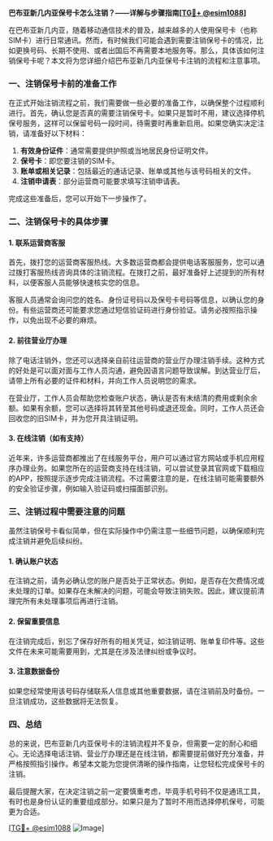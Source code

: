 **巴布亚新几内亚保号卡怎么注销？——详解与步骤指南[[TG💪+ @esim1088](https://t.me/s/esim1088)]**

在巴布亚新几内亚，随着移动通信技术的普及，越来越多的人使用保号卡（也称SIM卡）进行日常通讯。然而，有时候我们可能会遇到需要注销保号卡的情况，比如更换号码、长期不使用、或者出国后不再需要本地服务等。那么，具体该如何注销保号卡呢？本文将为您详细介绍巴布亚新几内亚保号卡注销的流程和注意事项。

### 一、注销保号卡前的准备工作

在正式开始注销流程之前，我们需要做一些必要的准备工作，以确保整个过程顺利进行。首先，确认您是否真的需要注销保号卡。如果只是暂时不用，建议选择停机保号服务，这样可以保留号码一段时间，待需要时再重新启用。如果您确实决定注销，请准备好以下材料：

1. **有效身份证件**：通常需要提供护照或当地居民身份证明文件。
2. **保号卡**：即您要注销的SIM卡。
3. **账单或相关记录**：包括最近的通话记录、账单或其他与该号码相关的文件。
4. **注销申请表**：部分运营商可能要求填写注销申请表。

完成这些准备后，您可以开始下一步操作了。

### 二、注销保号卡的具体步骤

#### 1. 联系运营商客服

首先，拨打您的运营商客服热线。大多数运营商都会提供电话客服服务，您可以通过拨打客服热线咨询具体的注销流程。在拨打之前，最好准备好上述提到的所有材料，以便客服人员能够快速核实您的信息。

客服人员通常会询问您的姓名、身份证号码以及保号卡号码等信息，以确认您的身份。有些运营商还可能要求您通过短信验证码进行身份验证。请务必按照指示操作，以免出现不必要的麻烦。

#### 2. 前往营业厅办理

除了电话注销外，您还可以选择亲自前往运营商的营业厅办理注销手续。这种方式的好处是可以面对面与工作人员沟通，避免因语言问题导致误解。到达营业厅后，请带上所有必要的证件和材料，并向工作人员说明您的需求。

在营业厅，工作人员会帮助您检查账户状态，确认是否有未结清的费用或剩余余额。如果有余额，您可以选择将其转至其他号码或退还现金。同时，工作人员还会回收您的旧SIM卡，并为您开具注销证明。

#### 3. 在线注销（如有支持）

近年来，许多运营商都推出了在线服务平台，用户可以通过官方网站或手机应用程序办理业务。如果您所在的运营商支持在线注销，可以尝试登录其官网或下载相应的APP，按照提示逐步完成注销流程。不过需要注意的是，在线注销可能需要额外的安全验证步骤，例如输入验证码或扫描面部识别。

### 三、注销过程中需要注意的问题

虽然注销保号卡看似简单，但在实际操作中仍需注意一些细节问题，以确保顺利完成注销并避免后续纠纷。

#### 1. 确认账户状态

在注销之前，请务必确认您的账户是否处于正常状态。例如，是否存在欠费情况或未处理的订单。如果存在未解决的问题，可能会导致注销失败。因此，建议提前清理完所有未处理事项后再进行注销。

#### 2. 保留重要信息

在注销完成后，别忘了保存好所有的相关凭证，如注销证明、账单复印件等。这些文件在未来可能需要用到，尤其是在涉及法律纠纷或争议时。

#### 3. 注意数据备份

如果您经常使用该号码存储联系人信息或其他重要数据，请在注销前及时备份。一旦注销成功，这些数据将无法恢复。

### 四、总结

总的来说，巴布亚新几内亚保号卡的注销流程并不复杂，但需要一定的耐心和细心。无论选择电话注销、营业厅办理还是在线注销，都需要提前做好充分准备，并严格按照指引操作。希望本文能为您提供清晰的操作指南，让您轻松完成保号卡的注销。

最后提醒大家，在决定注销之前一定要慎重考虑，毕竟手机号码不仅是通讯工具，有时也是身份认证的重要组成部分。如果只是为了暂时不用而选择停机保号，可能更为合适。

[[TG💪+ @esim1088](https://t.me/s/esim1088) ![Image](https://i.postimg.cc/4NQfJmqS/Snipaste-2025-05-13-00-14-12.png)]